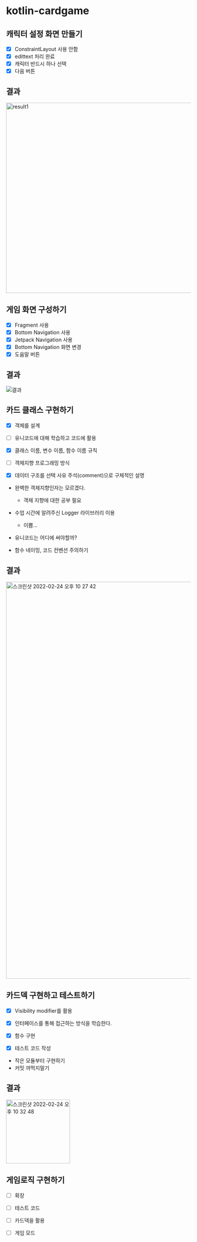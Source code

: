 # kotlin-cardgame
## 캐릭터 설정 화면 만들기
- [x] ConstraintLayout 사용 안함
- [x] edittext 처리 완료
- [x] 캐릭터 반드시 하나 선택
- [x] 다음 버튼

## 결과
<img width="519" alt="result1" src="https://user-images.githubusercontent.com/79190824/155174504-dd015354-4127-4797-a3e2-c5a347825503.png">

## 게임 화면 구성하기
- [x] Fragment 사용
- [x] Bottom Navigation 사용
- [x] Jetpack Navigation 사용
- [x] Bottom Navigation 화면 변경
- [x] 도움말 버튼

## 결과
![결과](https://user-images.githubusercontent.com/79190824/155176273-adad454b-8047-4aad-b51d-d272aad6e411.gif)

## 카드 클래스 구현하기
- [x] 객체를 설계

- [ ] 유니코드에 대해 학습하고 코드에 활용

- [x] 클래스 이름, 변수 이름, 함수 이름 규칙

- [ ] 객체지향 프로그래밍 방식

- [x] 데이터 구조를 선택 사유 주석(comment)으로 구체적인 설명

- 완벽한 객체지향인자는 모르겠다.
    - 객체 지향에 대한 공부 필요
- 수업 시간에 알려주신 Logger 라이브러리 이용
    - 이쁨...
- 유니코드는 어디에 써야할까?

- 함수 네이밍, 코드 컨벤션 주의하기

## 결과

<img width="1083" alt="스크린샷 2022-02-24 오후 10 27 42" src="https://user-images.githubusercontent.com/79190824/155532873-a425b5ff-24b8-4edf-8ede-b212a5af7b70.png">


## 카드덱 구현하고 테스트하기

- [x] Visibility modifier를 활용

- [x] 인터페이스를 통해 접근하는 방식을 학습한다.

- [x] 함수 구현

- [x] 테스트 코드 작성

- 작은 모듈부터 구현하기
- 커밋 까먹지말기

## 결과

<img width="174" alt="스크린샷 2022-02-24 오후 10 32 48" src="https://user-images.githubusercontent.com/79190824/155533712-70e68f3b-7a2f-437c-b960-95ee9134c42d.png">

## 게임로직 구현하기

- [ ] 확장

- [ ] 테스트 코드

- [ ] 카드덱을 활용

- [ ] 게임 모드


